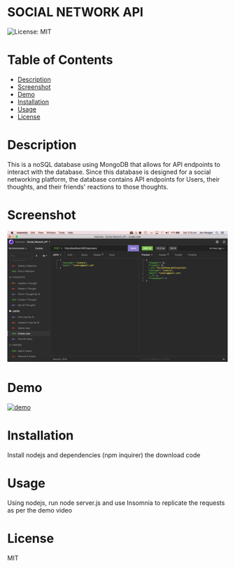 # SOCIAL NETWORK API

![License: MIT](https://img.shields.io/badge/License-MIT-yellow.svg)

# Table of Contents

- [Description](#description)
- [Screenshot](#screenshot)
- [Demo](*demo)
- [Installation](#installation)
- [Usage](#usage)
- [License](#license)

# Description

This is a noSQL database using MongoDB that allows for API endpoints to interact with the database. Since this database is designed for a social networking platform, the database contains API endpoints for Users, their thoughts, and their friends' reactions to those thoughts.

# Screenshot

<img src="public/images/screenshot_socialapi.png">

# Demo

[![demo](https://i9.ytimg.com/vi/lwjgw3MPlys/mq2.jpg?sqp=CIip6IsG&rs=AOn4CLCcg19DMDcMp4702pCj9BFatdAsnw)](https://youtu.be/lwjgw3MPlys)

# Installation

Install nodejs and dependencies (npm inquirer) the download code

# Usage

Using nodejs, run node server.js and use Insomnia to replicate the requests as per the demo video

# License

MIT
